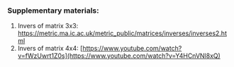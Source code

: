 ### Supplementary materials:

1. Invers of matrix 3x3: https://metric.ma.ic.ac.uk/metric_public/matrices/inverses/inverses2.html 
2. Invers of matrix 4x4: [https://www.youtube.com/watch?v=fWzUwrt1Z0s](https://www.youtube.com/watch?v=Y4HCnVNl8xQ)
